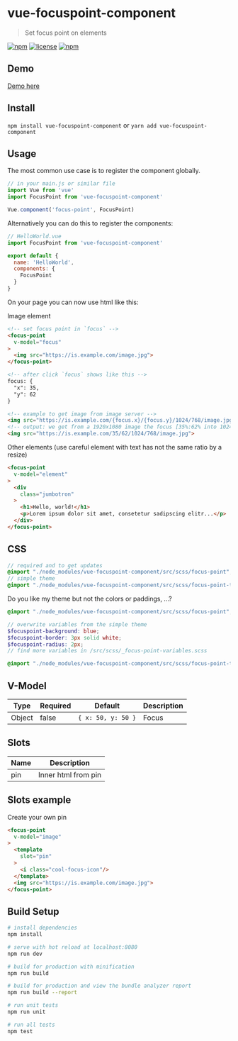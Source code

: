 # vue-focuspoint-component

> Set focus point on elements

[![npm](https://img.shields.io/npm/v/vue-focuspoint-component.svg?style=for-the-badge)](https://www.npmjs.com/package/vue-focuspoint-component)
[![license](https://img.shields.io/github/license/mashape/apistatus.svg?style=for-the-badge)](https://github.com/EvodiaAut/vue-focuspoint-component/blob/master/LICENSE.md)
[![npm](https://img.shields.io/npm/dt/vue-focuspoint-component.svg?style=for-the-badge)](https://www.npmjs.com/package/vue-focuspoint-component)

## Demo

[Demo here](https://evodiaaut.github.io/vue-focuspoint-component/)

## Install

`npm install vue-focuspoint-component` or `yarn add vue-focuspoint-component`

## Usage

The most common use case is to register the component globally.

```js
// in your main.js or similar file
import Vue from 'vue'
import FocusPoint from 'vue-focuspoint-component'

Vue.component('focus-point', FocusPoint)
```

Alternatively you can do this to register the components:

```js
// HelloWorld.vue
import FocusPoint from 'vue-focuspoint-component'

export default {
  name: 'HelloWorld',
  components: {
    FocusPoint
  }
}
```

On your page you can now use html like this:

Image element

```html
<!-- set focus point in `focus` -->
<focus-point
  v-model="focus"
>
  <img src="https://is.example.com/image.jpg">
</focus-point>

<!-- after click `focus` shows like this -->
focus: {
  "x": 35,
  "y": 62
}

<!-- example to get image from image server -->
<img src="https://is.example.com/{focus.x}/{focus.y}/1024/768/image.jpg">
<!-- output: we get from a 1920x1080 image the focus [35%:62% into 1024x768] -->
<img src="https://is.example.com/35/62/1024/768/image.jpg">
```

Other elements (use careful element with text has not the same ratio by a resize)

```html
<focus-point
  v-model="element"
>
  <div
    class="jumbotron"
  >
    <h1>Hello, world!</h1>
    <p>Lorem ipsum dolor sit amet, consetetur sadipscing elitr...</p>
  </div>
</focus-point>
```

## CSS

```scss
// required and to get updates
@import "./node_modules/vue-focuspoint-component/src/scss/focus-point";
// simple theme
@import "./node_modules/vue-focuspoint-component/src/scss/focus-point-theme";
```

Do you like my theme but not the colors or paddings, ...?

```scss
@import "./node_modules/vue-focuspoint-component/src/scss/focus-point";

// overwrite variables from the simple theme
$focuspoint-background: blue;
$focuspoint-border: 3px solid white;
$focuspoint-radius: 2px;
// find more variables in /src/scss/_focus-point-variables.scss

@import "./node_modules/vue-focuspoint-component/src/scss/focus-point-theme";
```

## V-Model

|Type|Required|Default|Description
|-|-|-|-|
|Object|false|`{ x: 50, y: 50 }`|Focus

## Slots

|Name|Description
|-|-|
|pin|Inner html from pin

## Slots example

Create your own pin

```html
<focus-point
  v-model="image"
>
  <template
    slot="pin"
  >
    <i class="cool-focus-icon"/>
  </template>
  <img src="https://is.example.com/image.jpg">
</focus-point>
```

## Build Setup

``` bash
# install dependencies
npm install

# serve with hot reload at localhost:8080
npm run dev

# build for production with minification
npm run build

# build for production and view the bundle analyzer report
npm run build --report

# run unit tests
npm run unit

# run all tests
npm test
```
